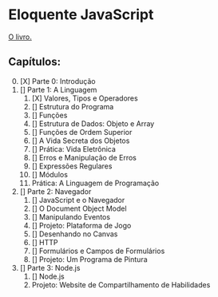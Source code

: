 # Eloquente JavaScript

[O livro.](https://github.com/braziljs/eloquente-javascript/)

## Capítulos:

0. [X] Parte 0: Introdução
2. [] Parte 1: A Linguagem 
   1. [X] Valores, Tipos e Operadores
   2. [] Estrutura do Programa
   3. [] Funções
   4. [] Estrutura de Dados: Objeto e Array
   5. [] Funções de Ordem Superior
   6. [] A Vida Secreta dos Objetos
   7. [] Prática: Vida Eletrônica
   8. [] Erros e Manipulação de Erros
   9.  [] Expressões Regulares
   10. [] Módulos 
   11. Prática: A Linguagem de Programação
3. [] Parte 2: Navegador
   1. [] JavaScript e o Navegador
   2. [] O Document Object Model
   3. [] Manipulando Eventos
   4. [] Projeto: Plataforma de Jogo
   5. [] Desenhando no Canvas
   6. [] HTTP
   7. [] Formulários e Campos de Formulários
   8. [] Projeto: Um Programa de Pintura
4. [] Parte 3: Node.js
   1. [] Node.js
   2. Projeto: Website de Compartilhamento de Habilidades